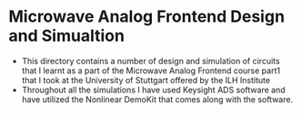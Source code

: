 # Microwave Analog Frontend Design and Simualtion
- This directory contains a number of design and simulation of circuits that I learnt as a part of the Microwave Analog Frontend course part1 that I took at the University of Stuttgart offered by the ILH Institute
- Throughout all the simulations I have used Keysight ADS software and have utilized the Nonlinear DemoKit that comes along with the software. 